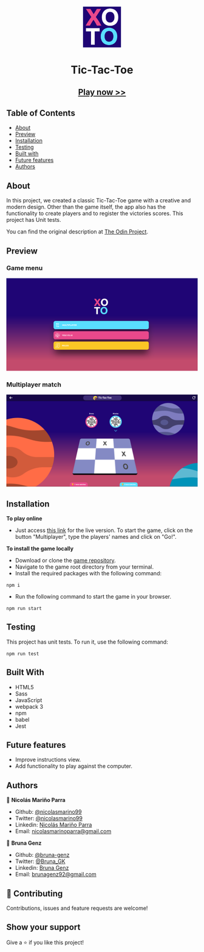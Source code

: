 </br>   
<div align="center">
    <img src="./src/assets/img/TTT-logo.png" width="100">
    <h1 align="center" width="90">Tic-Tac-Toe</h1>
    <h2><a href="https://rawcdn.githack.com/nicolasmarino99/Tic-Tac-Toe/c5dc04b422b4ebe2c9ff7c3f26bce5ca9d71d431/index.html">Play now >></a></h2>
</div>

## Table of Contents

- [About](https://github.com/bruna-genz/Tic-Tac-Toe-JS#about)
- [Preview](https://github.com/bruna-genz/Tic-Tac-Toe-JS#preview)
- [Installation](https://github.com/bruna-genz/Tic-Tac-Toe-JS#installation)
- [Testing](https://github.com/bruna-genz/Tic-Tac-Toe-JS#testing)
- [Built with](https://github.com/bruna-genz/Tic-Tac-Toe-JS#built-with)
- [Future features](https://github.com/bruna-genz/Tic-Tac-Toe-JS#future-features)
- [Authors](https://github.com/bruna-genz/Tic-Tac-Toe-JS#authors)

## About 

In this project, we created a classic Tic-Tac-Toe game with a creative and modern design. Other than the game itself, the app also has the functionality to create players and to register the victories scores. This project has Unit tests.

You can find the original description at [The Odin Project](https://www.theodinproject.com/courses/javascript/lessons/tic-tac-toe-javascript).

## Preview

### Game menu
![screenshot](./src/assets/img/ttt_menu.png)

### Multiplayer match
![screenshot](./src/assets/img/ttt_match.png) 

## Installation

**To play online**
- Just access [this link](https://rawcdn.githack.com/nicolasmarino99/Tic-Tac-Toe/c5dc04b422b4ebe2c9ff7c3f26bce5ca9d71d431/index.html) for the live version. To start the game, click on the button "Multiplayer", type the players' names and click on "Go!".

**To install the game locally**
- Download or clone the [game repository](https://github.com/bruna-genz/Tic-Tac-Toe-JS.git).
- Navigate to the game root directory from your terminal.
- Install the required packages with the following command:
```
npm i
```
- Run the following command to start the game in your browser.
```
npm run start
```

## Testing

This project has unit tests. To run it, use the following command:
```
npm run test
```

## Built With

- HTML5 
- Sass
- JavaScript
- webpack 3
- npm
- babel
- Jest

## Future features

- Improve instructions view.
- Add functionality to play against the computer.

## Authors

:man: **Nicolás Mariño Parra**

- Github: [@nicolasmarino99](https://github.com/nicolasmarino99)
- Twitter: [@nicolasmarino99](https://twitter.com/nicolasmarino99)
- Linkedin: [Nicolás Mariño Parra](https://www.linkedin.com/in/nicol%C3%A1s-mari%C3%B1o-parra-45a707177/)
- Email: nicolasmarinoparra@gmail.com

:woman: **Bruna Genz**

- Github: [@bruna-genz](https://github.com/bruna-genz)
- Twitter: [@Bruna_GK](https://twitter.com/Bruna_GK)
- Linkedin: [Bruna Genz](https://www.linkedin.com/in/brunagenz/)
- Email: brunagenz92@gmail.com


## 🤝 Contributing

Contributions, issues and feature requests are welcome!

## Show your support

Give a ⭐️ if you like this project!
